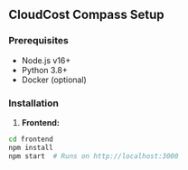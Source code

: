## CloudCost Compass Setup

### Prerequisites
- Node.js v16+
- Python 3.8+
- Docker (optional)

### Installation
1. **Frontend:**
```bash
cd frontend
npm install
npm start  # Runs on http://localhost:3000
